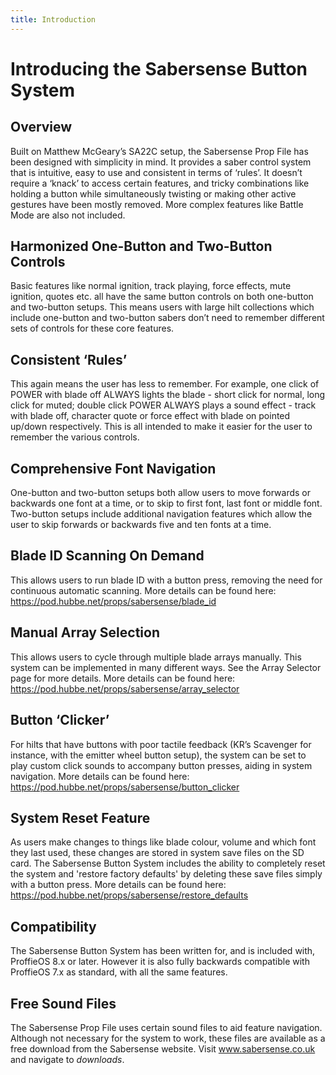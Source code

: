 ```yaml
---
title: Introduction
---
```


# Introducing the Sabersense Button System

## Overview
Built on Matthew McGeary’s SA22C setup, the Sabersense Prop File has been designed with simplicity in mind. It provides a saber control system that is intuitive, easy to use
and consistent in terms of ‘rules’. It doesn’t require a ‘knack’ to access certain features, and tricky combinations like holding a button while simultaneously twisting or making other active gestures have been mostly removed. More complex features like Battle Mode are also not included.

## Harmonized One-Button and Two-Button Controls
Basic features like normal ignition, track playing, force effects, mute ignition, quotes etc. all have the same button controls on both one-button and two-button setups. This means users with large hilt collections which include one-button and two-button sabers don’t need to remember different sets of controls for these core features.

## Consistent ‘Rules’
This again means the user has less to remember. For example, one click of POWER with blade off ALWAYS lights the blade - short click for normal, long click for muted; double click POWER ALWAYS plays a sound effect - track with blade off, character quote or force effect with blade on pointed up/down respectively. This is all intended to make it easier for the user to remember the various controls.

## Comprehensive Font Navigation 
One-button and two-button setups both allow users to move forwards or backwards one font at a time, or to skip to first font, last font or middle font. Two-button setups include additional navigation features which allow the user to skip forwards or backwards five and ten fonts at a time.

## Blade ID Scanning On Demand
This allows users to run blade ID with a button press, removing the need for continuous automatic scanning. More details can be found here: https://pod.hubbe.net/props/sabersense/blade_id

## Manual Array Selection
This allows users to cycle through multiple blade arrays manually. This system can be implemented in many different ways. See the Array Selector page for more details. More details can be found here: https://pod.hubbe.net/props/sabersense/array_selector

## Button ‘Clicker’
For hilts that have buttons with poor tactile feedback (KR’s Scavenger for instance, with the emitter wheel button setup), the system can be set to play custom click sounds to accompany button presses, aiding in system navigation. More details can be found here: https://pod.hubbe.net/props/sabersense/button_clicker

## System Reset Feature
As users make changes to things like blade colour, volume and which font they last used, these changes are stored in system save files on the SD card. The Sabersense Button System includes the ability to completely reset the system and 'restore factory defaults' by deleting these save files simply with a button press. More details can be found here: https://pod.hubbe.net/props/sabersense/restore_defaults

## Compatibility
The Sabersense Button System has been written for, and is included with, ProffieOS 8.x or later. However it is also fully backwards compatible with ProffieOS 7.x as standard, with all the same features.

## Free Sound Files
The Sabersense Prop File uses certain sound files to aid feature navigation. Although not necessary for the system to work, these files are available as a free download from the Sabersense website. Visit www.sabersense.co.uk and navigate to *downloads*.
